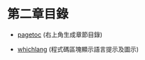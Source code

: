 # 第二章目錄

<!-- {{#include ./ch01-02-use.md}} -->

* [pagetoc](https://github.com/JorelAli/mdBook-pagetoc)  (右上角生成章節目錄)

* [whichlang](https://github.com/phoenixr-codes/mdbook-whichlang) (程式碼區塊顯示語言提示及圖示)
